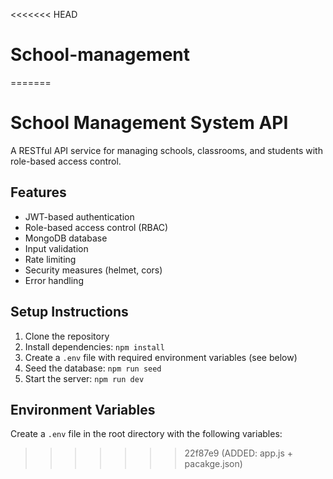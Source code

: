 <<<<<<< HEAD
# School-management
=======
# School Management System API

A RESTful API service for managing schools, classrooms, and students with role-based access control.

## Features

- JWT-based authentication
- Role-based access control (RBAC)
- MongoDB database
- Input validation
- Rate limiting
- Security measures (helmet, cors)
- Error handling

## Setup Instructions

1. Clone the repository
2. Install dependencies: `npm install`
3. Create a `.env` file with required environment variables (see below)
4. Seed the database: `npm run seed`
5. Start the server: `npm run dev`

## Environment Variables

Create a `.env` file in the root directory with the following variables:

>>>>>>> 22f87e9 (ADDED: app.js + pacakge.json)
